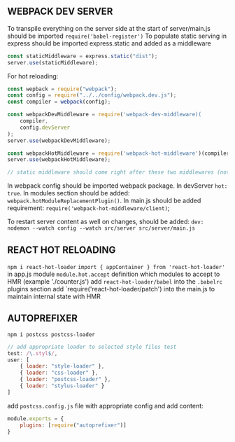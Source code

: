 ## WEBPACK DEV SERVER
To transpile everything on the server side at the start of server/main.js should be imported
`require('babel-register')`
To populate static serving in express should be imported express.static and added as a middleware
```javascript
const staticMiddleware = express.static("dist");
server.use(staticMiddleware);
```
For hot reloading:
```javascript
const wepback = require("webpack");
const config = require("../../config/webpack.dev.js");
const compiler = webpack(config);

const webpackDevMiddleware = require('webpack-dev-middleware)(
    compiler,
    config.devServer
);
server.use(webpackDevMiddleware);

const webpackHotMiddleware = require('webpack-hot-middleware')(compiler);
server.use(webpackHotMiddleware);

// static middleware should come right after these two middlewares (not before!)
```
In webpack config should be imported webpack package. In devServer `hot: true`.
In modules section should be added:
`webpack.hotModuleReplacementPlugin()`.
In main.js should be added requirement:
`require('webpack-hot-middleware/client)`;

To restart server content as well on changes, should be added:
`dev: nodemon --watch config --watch src/server src/server/main.js`

## REACT HOT RELOADING
`npm i react-hot-loader`
`import { appContainer } from 'react-hot-loader'` in app.js module
`module.hot.accept` definition which modules to accept to HMR (example './counter.js')
add `react-hot-loader/babel` into the `.babelrc` plugins section
add `require('react-hot-loader/patch') into the main.js to maintain internal state with HMR

## AUTOPREFIXER

`npm i postcss postcss-loader`
```js
// add appropriate loader to selected style files test
test: /\.styl$/,
user: [
    { loader: "style-loader" },
    { loader: "css-loader" },
    { loader: "postcss-loader" },
    { loader: "stylus-loader" }
]

```
add `postcss.config.js` file with appropriate config
and add content:
```js
module.exports = {
    plugins: [require("autoprefixer")]
}
```